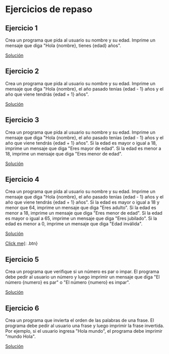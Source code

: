 # Ejercicios de repaso

## Ejercicio 1
Crea un programa que pida al usuario su nombre y su edad. Imprime un mensaje que diga "Hola {nombre}, tienes {edad} años".

[Solución](./ejercicio1.py)

## Ejercicio 2
Crea un programa que pida al usuario su nombre y su edad. Imprime un mensaje que diga "Hola {nombre}, el año pasado tenías {edad - 1} años y el año que viene tendrás {edad + 1} años".

[Solución](./ejercicio2.py)

## Ejercicio 3
Crea un programa que pida al usuario su nombre y su edad. Imprime un mensaje que diga "Hola {nombre}, el año pasado tenías {edad - 1} años y el año que viene tendrás {edad + 1} años". Si la edad es mayor o igual a 18, imprime un mensaje que diga "Eres mayor de edad". Si la edad es menor a 18, imprime un mensaje que diga "Eres menor de edad".

[Solución](./ejercicio3.py)

## Ejercicio 4
Crea un programa que pida al usuario su nombre y su edad. Imprime un mensaje que diga "Hola {nombre}, el año pasado tenías {edad - 1} años y el año que viene tendrás {edad + 1} años". Si la edad es mayor o igual a 18 y menor que 64, imprime un mensaje que diga "Eres adulto". Si la edad es menor a 18, imprime un mensaje que diga "Eres menor de edad". Si la edad es mayor o igual a 65, imprime un mensaje que diga "Eres jubilado". Si la edad es menor a 0, imprime un mensaje que diga "Edad inválida".

[Solución](./ejercicio4.py)

[Click me](http://www.google.com){: .btn}


## Ejercicio 5
Crea un programa que verifique si un número es par o impar. El programa debe pedir al usuario un número y luego imprimir un mensaje que diga "El número {numero} es par" o "El número {numero} es impar".

[Solución](./ejercicio5.py)

## Ejercicio 6
Crea un programa que invierta el orden de las palabras de una frase. El programa debe pedir al usuario una frase y luego imprimir la frase invertida. Por ejemplo, si el usuario ingresa "Hola mundo", el programa debe imprimir "mundo Hola".

[Solución](./ejercicio6.py)